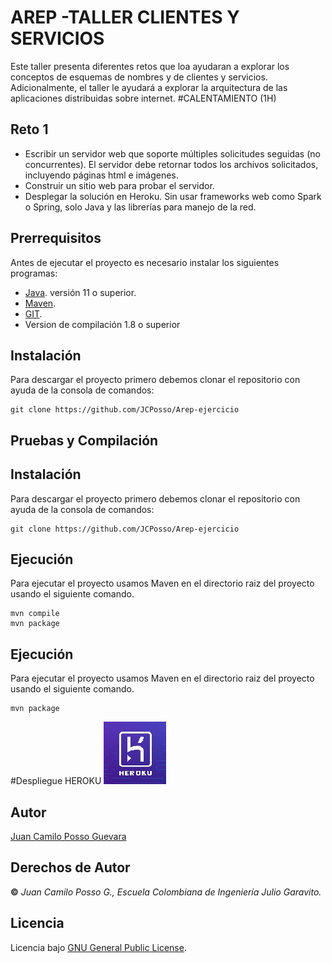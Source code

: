 # AREP -TALLER CLIENTES Y SERVICIOS
Este taller presenta diferentes retos que loa ayudaran a explorar los conceptos de esquemas de nombres y de clientes y servicios. Adicionalmente, el taller le ayudará a explorar la arquitectura de las aplicaciones distribuidas sobre internet.
#CALENTAMIENTO (1H)
## Reto 1
- Escribir un servidor web que soporte múltiples solicitudes seguidas (no concurrentes). El servidor debe retornar todos los archivos solicitados, incluyendo páginas html e imágenes.
- Construir un sitio web para probar el servidor.
- Desplegar la solución en Heroku. Sin usar frameworks web como Spark o Spring, solo Java y las librerías para manejo de la red. 
## Prerrequisitos
Antes de ejecutar el proyecto es necesario instalar los siguientes programas:
* [Java](https://www.java.com/es/download/ie_manual.jsp). versión 11 o superior.
* [Maven](https://maven.apache.org/).
* [GIT](https://git-scm.com/).
* Version de compilación 1.8 o superior
## Instalación
Para descargar el proyecto primero debemos clonar el repositorio con ayuda de la consola de comandos:
```
git clone https://github.com/JCPosso/Arep-ejercicio
```

## Pruebas y Compilación

## Instalación
Para descargar el proyecto primero debemos clonar el repositorio con ayuda de la consola de comandos:
```
git clone https://github.com/JCPosso/Arep-ejercicio
```

## Ejecución
Para ejecutar el proyecto usamos Maven en el directorio raiz del proyecto  usando el siguiente comando.
```
mvn compile
mvn package
```
## Ejecución
Para ejecutar el proyecto usamos Maven en el directorio raiz del proyecto  usando el siguiente comando.
```
mvn package
```
#Despliegue HEROKU
[![Heroku](src/main/resources/public/heroku.jpg)](https://heroku-app-arep.herokuapp.com/)

## Autor
[Juan Camilo Posso Guevara](https://github.com/JCPosso)
## Derechos de Autor
**©** _Juan Camilo Posso G., Escuela Colombiana de Ingeniería Julio Garavito._
## Licencia
Licencia bajo  [GNU General Public License](https://github.com/JCPosso/Arep-ejercicio/blob/master/LICENSE).